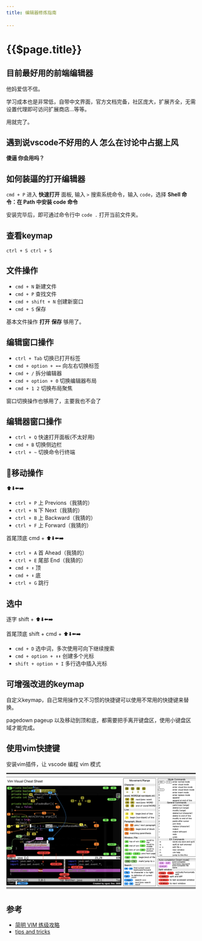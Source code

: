 ```yaml
---
title: 编辑器修炼指南

---
```


# {{$page.title}}

## 目前最好用的前端编辑器

他妈爱信不信。

学习成本也是非常低，自带中文界面，官方文档完备，社区庞大，扩展齐全，无需设置代理即可访问扩展商店...等等。

用就完了。

## 遇到说vscode不好用的人 怎么在讨论中占据上风

**傻逼 你会用吗？**

## 如何装逼的打开编辑器

`cmd + P` 进入 __快速打开__ 面板, 输入 `>` 搜索系统命令，输入 `code`，选择 __Shell 命令：在 Path 中安装 code 命令__

安装完毕后，即可通过命令行中 `code .` 打开当前文件夹。

## 查看keymap

`ctrl + S ctrl + S`

## 文件操作

+ `cmd + N` 新建文件
+ `cmd + P` 查找文件
+ `cmd + shift + N` 创建新窗口
+ `cmd + S` 保存

基本文件操作 __打开__ __保存__ 够用了。

## 编辑窗口操作

+ `ctrl + Tab` 切换已打开标签
+ `cmd + option + ⬅️➡️` 向左右切换标签
+ `cmd + /` 拆分编辑器
+ `cmd + option + 0` 切换编辑器布局
+ `cmd + 1 2` 切换布局聚焦

窗口切换操作也够用了，主要我也不会了

## 编辑器窗口操作

+ `ctrl + Q` 快速打开面板(不太好用)
+ `cmd + B` 切换侧边栏
+ `ctrl + ~` 切换命令行终端

## 移动操作

⬆️⬇️⬅️➡️

+ `ctrl + P` 上 Previons（我猜的）
+ `ctrl + N` 下 Next（我猜的）
+ `ctrl + B` 上 Backward（我猜的）
+ `ctrl + F` 上 Forward（我猜的）

首尾顶底 cmd + ⬆️⬇️⬅️➡️

+ `ctrl + A` 首 Ahead（我猜的）
+ `ctrl + E` 尾部 End（我猜的）
+ `cmd + ⬆️` 顶
+ `cmd + ⬇️` 底
+ `ctrl + G` 跳行

## 选中

逐字 shift + ⬆️⬇️⬅️➡️

首尾顶底 shift + cmd + ⬆️⬇️⬅️➡️

+ `cmd + D` 选中词，多次使用可向下继续搜索
+ `cmd + option + ⬆️⬇️` 创建多个光标
+ `shift + option + I` 多行选中插入光标

## 可增强改进的keymap

自定义keymap，自己常用操作又不习惯的快捷键可以使用不常用的快捷键来替换。

pagedown pageup 以及移动到顶和底，都需要把手离开键盘区，使用小键盘区域才能完成。

## 使用vim快捷键

安装vim插件，让 vscode 编程 vim 模式

![vim 快捷键](./vim-keymap.jpg)

## 参考

+ [简明 VIM 练级攻略](https://coolshell.cn/articles/5426.html)
+ [tips and tricks](https://code.visualstudio.com/docs/getstarted/tips-and-tricks)
